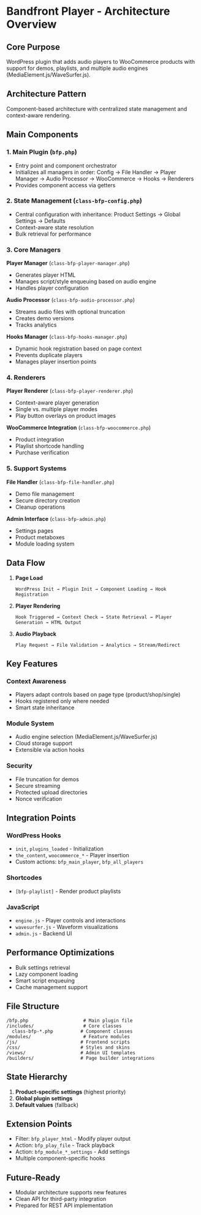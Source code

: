 # Bandfront Player - Architecture Overview

## Core Purpose
WordPress plugin that adds audio players to WooCommerce products with support for demos, playlists, and multiple audio engines (MediaElement.js/WaveSurfer.js).

## Architecture Pattern
Component-based architecture with centralized state management and context-aware rendering.

## Main Components

### 1. **Main Plugin (`bfp.php`)**
- Entry point and component orchestrator
- Initializes all managers in order: Config → File Handler → Player Manager → Audio Processor → WooCommerce → Hooks → Renderers
- Provides component access via getters

### 2. **State Management (`class-bfp-config.php`)**
- Central configuration with inheritance: Product Settings → Global Settings → Defaults
- Context-aware state resolution
- Bulk retrieval for performance

### 3. **Core Managers**

**Player Manager** (`class-bfp-player-manager.php`)
- Generates player HTML
- Manages script/style enqueuing based on audio engine
- Handles player configuration

**Audio Processor** (`class-bfp-audio-processor.php`)
- Streams audio files with optional truncation
- Creates demo versions
- Tracks analytics

**Hooks Manager** (`class-bfp-hooks-manager.php`)
- Dynamic hook registration based on page context
- Prevents duplicate players
- Manages player insertion points

### 4. **Renderers**

**Player Renderer** (`class-bfp-player-renderer.php`)
- Context-aware player generation
- Single vs. multiple player modes
- Play button overlays on product images

**WooCommerce Integration** (`class-bfp-woocommerce.php`)
- Product integration
- Playlist shortcode handling
- Purchase verification

### 5. **Support Systems**

**File Handler** (`class-bfp-file-handler.php`)
- Demo file management
- Secure directory creation
- Cleanup operations

**Admin Interface** (`class-bfp-admin.php`)
- Settings pages
- Product metaboxes
- Module loading system

## Data Flow

1. **Page Load**
   ```
   WordPress Init → Plugin Init → Component Loading → Hook Registration
   ```

2. **Player Rendering**
   ```
   Hook Triggered → Context Check → State Retrieval → Player Generation → HTML Output
   ```

3. **Audio Playback**
   ```
   Play Request → File Validation → Analytics → Stream/Redirect
   ```

## Key Features

### Context Awareness
- Players adapt controls based on page type (product/shop/single)
- Hooks registered only where needed
- Smart state inheritance

### Module System
- Audio engine selection (MediaElement.js/WaveSurfer.js)
- Cloud storage support
- Extensible via action hooks

### Security
- File truncation for demos
- Secure streaming
- Protected upload directories
- Nonce verification

## Integration Points

### WordPress Hooks
- `init`, `plugins_loaded` - Initialization
- `the_content`, `woocommerce_*` - Player insertion
- Custom actions: `bfp_main_player`, `bfp_all_players`

### Shortcodes
- `[bfp-playlist]` - Render product playlists

### JavaScript
- `engine.js` - Player controls and interactions
- `wavesurfer.js` - Waveform visualizations
- `admin.js` - Backend UI

## Performance Optimizations
- Bulk settings retrieval
- Lazy component loading
- Smart script enqueuing
- Cache management support

## File Structure
```
/bfp.php                    # Main plugin file
/includes/                  # Core classes
  class-bfp-*.php          # Component classes
/modules/                   # Feature modules
/js/                       # Frontend scripts
/css/                      # Styles and skins
/views/                    # Admin UI templates
/builders/                 # Page builder integrations
```

## State Hierarchy
1. **Product-specific settings** (highest priority)
2. **Global plugin settings**
3. **Default values** (fallback)

## Extension Points
- Filter: `bfp_player_html` - Modify player output
- Action: `bfp_play_file` - Track playback
- Action: `bfp_module_*_settings` - Add settings
- Multiple component-specific hooks

## Future-Ready
- Modular architecture supports new features
- Clean API for third-party integration
- Prepared for REST API implementation